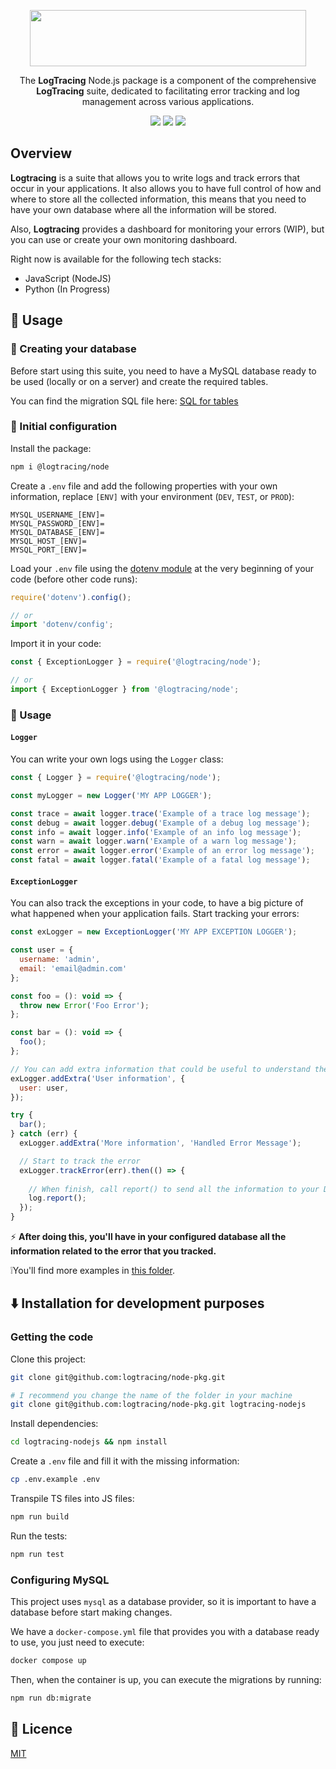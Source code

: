 <p align="center">
  <img width="442" height="90" src="https://github.com/logtracing/node-pkg/assets/55886451/a605b6fd-14c8-4d0d-9cfa-c8f0742aa5ec">
</p>

<p align="center">The <strong>LogTracing</strong> Node.js package is a component of the comprehensive <strong>LogTracing</strong> suite, dedicated to facilitating error tracking and log management across various applications.</p>

<p align="center">
  <img src="https://github.com/logtracing/node-pkg/actions/workflows/node.js.yml/badge.svg">
  <img src="https://img.shields.io/npm/v/@logtracing/node?color=blue">
  <img src="https://img.shields.io/npm/l/@logtracing/node?color=blue">
</p>

## Overview
**Logtracing** is a suite that allows you to write logs and track errors that occur in your applications. It also allows you to have full control of how and where to store all the collected information, this means that you need to have your own database where all the information will be stored.

Also, **Logtracing** provides a dashboard for monitoring your errors (WIP), but you can use or create your own monitoring dashboard.

Right now is available for the following tech stacks:
- JavaScript (NodeJS)
- Python (In Progress)

## :book: Usage

### :open_file_folder: Creating your database
Before start using this suite, you need to have a MySQL database ready to be used (locally or on a server) and create the required tables.

You can find the migration SQL file here: [SQL for tables](https://github.com/logtracing/node-pkg/blob/main/database.sql)

### :wrench: Initial configuration
Install the package:
```bash
npm i @logtracing/node
```

Create a `.env` file and add the following properties with your own information, replace `[ENV]` with your environment (`DEV`, `TEST`, or `PROD`):
```properties
MYSQL_USERNAME_[ENV]=
MYSQL_PASSWORD_[ENV]=
MYSQL_DATABASE_[ENV]=
MYSQL_HOST_[ENV]=
MYSQL_PORT_[ENV]=
```

Load your `.env` file using the [dotenv module](https://www.npmjs.com/package/dotenv) at the very beginning of your code (before other code runs):
```js
require('dotenv').config();

// or
import 'dotenv/config';
```

Import it in your code:
```js
const { ExceptionLogger } = require('@logtracing/node');

// or
import { ExceptionLogger } from '@logtracing/node';
```

### :rocket: Usage
#### `Logger`
You can write your own logs using the `Logger` class:
```js
const { Logger } = require('@logtracing/node');

const myLogger = new Logger('MY APP LOGGER');

const trace = await logger.trace('Example of a trace log message');
const debug = await logger.debug('Example of a debug log message');
const info = await logger.info('Example of an info log message');
const warn = await logger.warn('Example of a warn log message');
const error = await logger.error('Example of an error log message');
const fatal = await logger.fatal('Example of a fatal log message');
```

#### `ExceptionLogger`
You can also track the exceptions in your code, to have a big picture of what happened when your application fails. Start tracking your errors:
```js
const exLogger = new ExceptionLogger('MY APP EXCEPTION LOGGER');

const user = {
  username: 'admin',
  email: 'email@admin.com'
};

const foo = (): void => {
  throw new Error('Foo Error');
};

const bar = (): void => {
  foo();
};

// You can add extra information that could be useful to understand the error
exLogger.addExtra('User information', {
  user: user,
});

try {
  bar();
} catch (err) {
  exLogger.addExtra('More information', 'Handled Error Message');

  // Start to track the error
  exLogger.trackError(err).then(() => {
  
    // When finish, call report() to send all the information to your DB
    log.report();
  });
}
```

:zap: **After doing this, you'll have in your configured database all the information related to the error that you tracked.**

❕You'll find more examples in [this folder](https://github.com/logtracing/node-pkg/blob/main/examples).

## :arrow_down: Installation for development purposes
### Getting the code
Clone this project:
```bash
git clone git@github.com:logtracing/node-pkg.git

# I recommend you change the name of the folder in your machine
git clone git@github.com:logtracing/node-pkg.git logtracing-nodejs
```

Install dependencies:
```bash
cd logtracing-nodejs && npm install
```

Create a `.env` file and fill it with the missing information:
```bash
cp .env.example .env
```

Transpile TS files into JS files:
```bash
npm run build
```

Run the tests:
```bash
npm run test
```

### Configuring MySQL
This project uses `mysql` as a database provider, so it is important to have a database before start making changes.

We have a `docker-compose.yml` file that provides you with a database ready to use, you just need to execute:
```bash
docker compose up
```

Then, when the container is up, you can execute the migrations by running:
```bash
npm run db:migrate
```

## :scroll: Licence
[MIT](https://github.com/logtracing/node-pkg/blob/main/LICENSE)
